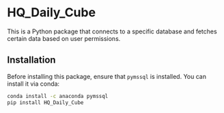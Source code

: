 # HQ_Daily_Cube

This is a Python package that connects to a specific database and fetches certain data based on user permissions.

## Installation

Before installing this package, ensure that `pymssql` is installed. You can install it via conda:

```bash
conda install -c anaconda pymssql
pip install HQ_Daily_Cube

